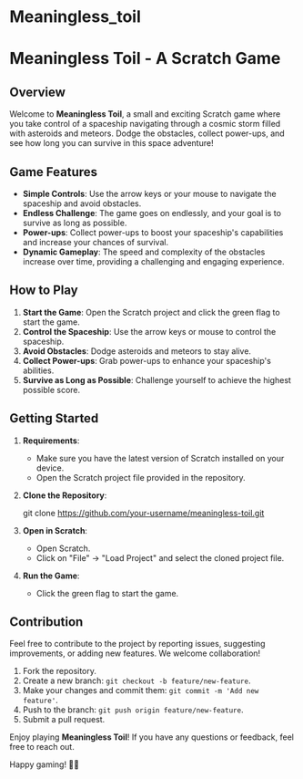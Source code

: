 # Meaningless_toil

# Meaningless Toil - A Scratch Game

## Overview

Welcome to **Meaningless Toil**, a small and exciting Scratch game where you take control of a spaceship navigating through a cosmic storm filled with asteroids and meteors. Dodge the obstacles, collect power-ups, and see how long you can survive in this space adventure!

## Game Features

- **Simple Controls**: Use the arrow keys or your mouse to navigate the spaceship and avoid obstacles.
- **Endless Challenge**: The game goes on endlessly, and your goal is to survive as long as possible.
- **Power-ups**: Collect power-ups to boost your spaceship's capabilities and increase your chances of survival.
- **Dynamic Gameplay**: The speed and complexity of the obstacles increase over time, providing a challenging and engaging experience.

## How to Play

1. **Start the Game**: Open the Scratch project and click the green flag to start the game.
2. **Control the Spaceship**: Use the arrow keys or mouse to control the spaceship.
3. **Avoid Obstacles**: Dodge asteroids and meteors to stay alive.
4. **Collect Power-ups**: Grab power-ups to enhance your spaceship's abilities.
5. **Survive as Long as Possible**: Challenge yourself to achieve the highest possible score.

## Getting Started

1. **Requirements**:
   - Make sure you have the latest version of Scratch installed on your device.
   - Open the Scratch project file provided in the repository.

2. **Clone the Repository**:

   git clone https://github.com/your-username/meaningless-toil.git


3. **Open in Scratch**:
   - Open Scratch.
   - Click on "File" -> "Load Project" and select the cloned project file.

4. **Run the Game**:
   - Click the green flag to start the game.

## Contribution

Feel free to contribute to the project by reporting issues, suggesting improvements, or adding new features. We welcome collaboration!

1. Fork the repository.
2. Create a new branch: `git checkout -b feature/new-feature`.
3. Make your changes and commit them: `git commit -m 'Add new feature'`.
4. Push to the branch: `git push origin feature/new-feature`.
5. Submit a pull request.




Enjoy playing **Meaningless Toil**! If you have any questions or feedback, feel free to reach out.

Happy gaming! 🚀✨
